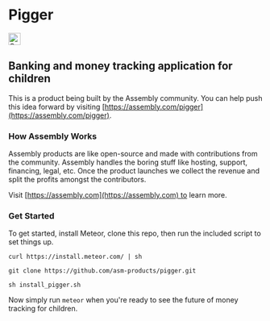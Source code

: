 # Pigger

<a href="https://assembly.com/pigger/bounties"><img src="https://asm-badger.herokuapp.com/pigger/badges/tasks.svg" height="24px" alt="Open Tasks" /></a>

## Banking and money tracking application for children

This is a product being built by the Assembly community. You can help push this idea forward by visiting [https://assembly.com/pigger](https://assembly.com/pigger).

### How Assembly Works

Assembly products are like open-source and made with contributions from the community. Assembly handles the boring stuff like hosting, support, financing, legal, etc. Once the product launches we collect the revenue and split the profits amongst the contributors.

Visit [https://assembly.com](https://assembly.com) to learn more.

### Get Started

To get started, install Meteor, clone this repo, then run the included script to set things up.

```curl https://install.meteor.com/ | sh```

```git clone https://github.com/asm-products/pigger.git```

```sh install_pigger.sh```

Now simply run ```meteor``` when you're ready to see the future of money tracking for children. 



